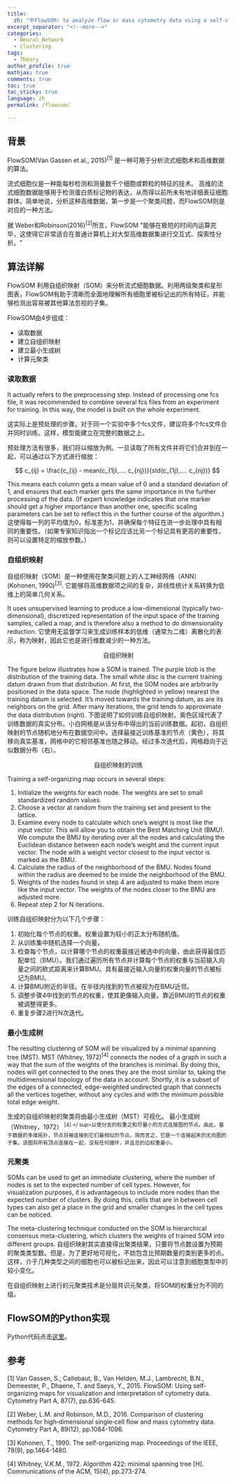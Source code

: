```yaml
---
title: 
  zh: "中FlowSOM: to analyze flow or mass cytometry data using a self‐organizing map"
excerpt_separator: "<!--more-->"
categories:
  - Neural_Network
  - Clustering
tags:
  - Theory
author_profile: true
mathjax: true
comments: true
toc: true
toc_sticky: true
language: zh
permalink: /flowsom/

---
```



背景
----------------------

FlowSOM(Van Gassen et al., 2015)<sup>[1]</sup> 是一种可用于分析流式细胞术和高维数据的算法。 

流式细胞仪是一种能每秒检测和测量数千个细胞或颗粒的特征的技术。 高维的流式细胞数据能够用于检测蛋白质标记物的表达，从而得以前所未有地详细表征细胞群体。简单地说，分析这种高维数据，第一步是一个聚类问题，而FlowSOM则是对应的一种方法。

据 Weber和Robinson(2016)<sup>[2]</sup>所言，FlowSOM "能够在极短的时间内运算完毕，这使得它非常适合在普通计算机上对大型高维数据集进行交互式、探索性分析。"


算法详解
---------------------------
FlowSOM 利用自组织映射（SOM）来分析流式细胞数据。利用两级聚类和星形图表，FlowSOM有助于清晰而全面地理解所有细胞里被标记出的所有特征，并能够检测出容易被其他算法忽视的子集。

FlowSOM由4步组成：

- 读取数据
- 建立自组织映射
- 建立最小生成树
- 计算元聚类


### 读取数据

It actually refers to the preprocessing step. Instead of processing one fcs file, it was recommended to combine several fcs files from an experiment for training. In this way, the model is built on the whole experiment. 

这实际上是预处理的步骤。对于同一个实验中多个fcs文件，建议将多个fcs文件合并同时训练。这样，模型能建立在完整的数据之上。

预处理方法有很多，我们将以缩放为例。一旦读取了所有文件并将它们合并到在一起，可以通过以下方式进行缩放：

$$ c_{ij} =  \frac{c_{ij} - mean(c_{1j},.... c_{nj})}{std(c_{1j},.... c_{nj})} $$

This means each column gets a mean value of 0 and a standard deviation of 1, and ensures that each marker gets the same importance in the further processing of the data. (If expert knowledge indicates that one marker should get a higher importance than another one, specific scaling parameters can be set to reflect this in the further course of the algorithm.)
这使得每一列的平均值为0，标准差为1，并确保每个特征在进一步处理中具有相同的重要性。（如果专家知识指出一个标记应该比另一个标记具有更高的重要性，则可以设置特定的缩放参数。）

### 自组织映射

自组织映射（SOM）是一种使用在聚类问题上的人工神经网络（ANN）(Kohonen, 1990)<sup>[3]</sup>.
它能够将高维数据项之间的复杂，非线性统计关系转换为低维上的简单几何关系。

It uses unsupervised learning to produce a low-dimensional (typically two-dimensional), discretized representation of the input space of the training samples, called a map, and is therefore also a method to do dimensionality reduction.
它使用无监督学习来生成训练样本的低维（通常为二维）离散化的表示，称为映射，因此它也是进行维数减少的一种方法。

<p align="center">
  <img src="https://miro.medium.com/max/387/0*HV0Qm0sHs_ogxL12" alt=""> 自组织映射 
</p>


The figure below illustrates how  a SOM is trained. The purple blob is the distribution of the training data. The small white disc is the current training datum drawn from that distribution. At first, the SOM nodes are arbitrarily positioned in the data space. The node (highlighted in yellow) nearest the training datum is selected. It’s moved towards the training datum, as are its neighbors on the grid. After many iterations, the grid tends to approximate the data distribution (right).
下图说明了如何训练自组织映射。紫色区域代表了训练数据的真实分布。小白网格是从该分布中得出的当前训练数据。起初，自组织映射的节点随机地分布在数据空间中。选择最接近训练基准的节点（黄色），将其移向真实基准，网格中的它相邻基准也随之移动。经过多次迭代后，网格趋向于近似数据分布（右）。
<p align="center">
  <img src="https://upload.wikimedia.org/wikipedia/commons/thumb/9/91/Somtraining.svg/800px-Somtraining.svg.png" alt="">  自组织映射的训练
</p>

Training a self-organizing map occurs in several steps:
1. Initialize the weights for each node. The weights are set to small standardized random values.
2. Choose a vector at random from the training set and present to the lattice.
3. Examine every node to calculate which one’s weight is most like the input vector. This will allow you to obtain the Best Matching Unit (BMU). We compute the BMU by iterating over all the nodes and calculating the Euclidean distance between each node’s weight and the current input vector. The node with a weight vector closest to the input vector is marked as the BMU.
4. Calculate the radius of the neighborhood of the BMU. Nodes found within the radius are deemed to be inside the neighborhood of the BMU.
5. Weights of the nodes found in step 4 are adjusted to make them more like the input vector. The weights of the nodes closer to the BMU are adjusted more.
6. Repeat step 2 for N iterations.

训练自组织映射分为以下几个步骤：
1. 初始化每个节点的权重。权重设置为较小的正太分布随机值。
2. 从训练集中随机选择一个向量。
3. 检查每个节点，以计算哪个节点的权重最接近被选中的向量，由此获得最佳匹配单位（BMU）。我们通过遍历所有节点并计算每个节点的权重与当前输入向量之间的欧式距离来计算BMU。具有最接近输入向量的权重向量的节点被标记为BMU。
4. 计算BMU附近的半径。在半径内找到的节点被视为在BMU近邻。
5. 调整步骤4中找到的节点的权重，使其更像输入向量。靠近BMU的节点的权重被调整得更多。
6. 重复步骤2进行N次迭代。

### 最小生成树

The resulting clustering of SOM will be visualized by a minimal spanning tree (MST). MST (Whitney, 1972)<sup>[4]</sup> connects the nodes of a graph in such a way that the sum of the weights of the branches is minimal. By doing this, nodes will get connected to the ones they are the most similar to, taking the multidimensional topology of the data in account. Shortly, it is a subset of the edges of a connected, edge-weighted undirected graph that connects all the vertices together, without any cycles and with the minimum possible total edge weight.

生成的自组织映射的聚类将由最小生成树（MST）可视化。 最小生成树（Whitney，1972）<sup> [4] </ sup>以使分支的权重之和尽量小的方式连接图的节点。由此，基于数据的多维拓扑，节点将被连接到它们最相似的节点。简而言之，它是一个连接起来的无向图的子集，该图将所有顶点连接在一起，没有任何循环，并且总的边权重最小。

### 元聚类

SOMs can be used to get an immediate clustering, where the number of nodes is set to the expected number of cell types. However, for visualization purposes, it is advantageous to include more nodes than the expected number of clusters. By doing this, cells that are in between cell types can also get a place in the grid and smaller changes in the cell types can be noticed.

The meta-clustering technique conducted on the SOM is hierarchical consensus meta-clustering, which clusters the weights of trained SOM into different groups.
自组织映射其实直接得出聚类结果，只要将节点数设置为预期的聚类类型数。但是，为了更好地可视化，不妨包含比预期数量的类别更多的点。这样，介于几种类型之间的细胞也可以被标记出来，因此可以注意到细胞类型中的较小变化。

在自组织映射上进行的元聚类技术是分层共识元聚类，将SOM的权重分为不同的组。

FlowSOM的Python实现
---------------------------------------------------
Python代码点击[这里](https://github.com/Hatchin/FlowSOM)。


参考
------------------
[1] Van Gassen, S., Callebaut, B., Van Helden, M.J., Lambrecht, B.N., Demeester, P., Dhaene, T. and Saeys, Y., 2015. FlowSOM: Using self‐organizing maps for visualization and interpretation of cytometry data. Cytometry Part A, 87(7), pp.636-645.

[2] Weber, L.M. and Robinson, M.D., 2016. Comparison of clustering methods for high‐dimensional single‐cell flow and mass cytometry data. Cytometry Part A, 89(12), pp.1084-1096.

[3] Kohonen, T., 1990. The self-organizing map. Proceedings of the IEEE, 78(9), pp.1464-1480.

[4] Whitney, V.K.M., 1972. Algorithm 422: minimal spanning tree [H]. Communications of the ACM, 15(4), pp.273-274.
